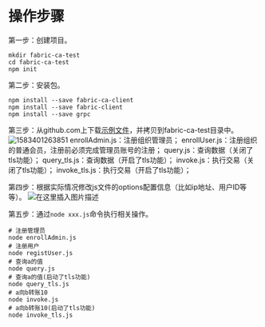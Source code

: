 # 操作步骤

第一步：创建项目。
```shell
mkdir fabric-ca-test
cd fabric-ca-test
npm init
```
第二步：安装包。

```shell
npm install --save fabric-ca-client
npm install --save fabric-client
npm install --save grpc
```

第三步：从github.com上下载[示例文件](https://github.com/joe1981/hyperledge-fabric)，并拷贝到fabric-ca-test目录中。
![1583401263851](C:\Users\zhongliwen\AppData\Roaming\Typora\typora-user-images\1583401263851.png)
enrollAdmin.js：注册组织管理员；
enrollUser.js：注册组织的普通会员，注册前必须完成管理员账号的注册；
query.js：查询数据（关闭了tls功能）；
query_tls.js：查询数据（开启了tls功能）；
invoke.js：执行交易（关闭了tls功能）；
invoke_tls.js：执行交易（开启了tls功能）；

第四步：根据实际情况修改js文件的options配置信息（比如ip地址、用户ID等等）。
![在这里插入图片描述](https://img-blog.csdnimg.cn/20200305163829353.png?x-oss-process=image/watermark,type_ZmFuZ3poZW5naGVpdGk,shadow_10,text_aHR0cHM6Ly9ibG9nLmNzZG4ubmV0L3pob25nbGl3ZW4xOTgx,size_16,color_FFFFFF,t_70)

第五步：通过`node xxx.js`命令执行相关操作。
```shell
# 注册管理员
node enrollAdmin.js
# 注册用户
node registUser.js
# 查询a的值
node query.js
# 查询a的值(启动了tls功能)
node query_tls.js
# a向b转账10
node invoke.js
# a向b转账10(启动了tls功能)
node invoke_tls.js
```